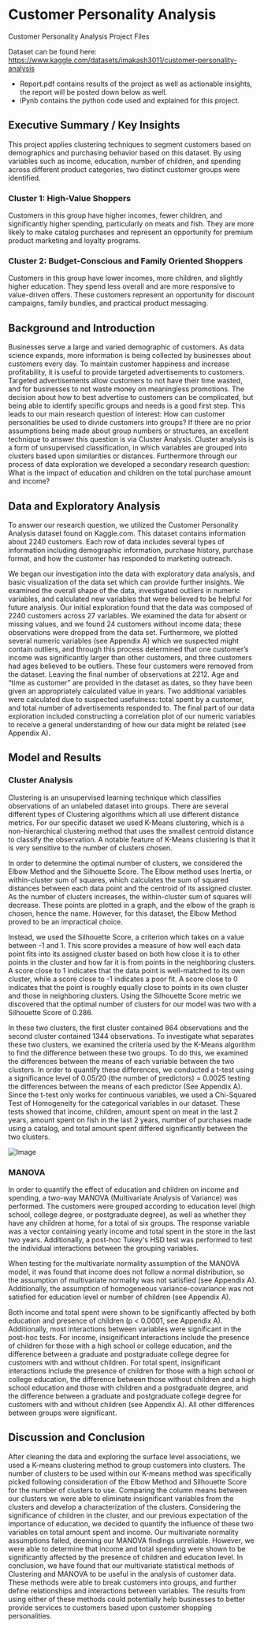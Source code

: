 # Customer Personality Analysis
Customer Personality Analysis Project Files

Dataset can be found here: https://www.kaggle.com/datasets/imakash3011/customer-personality-analysis

- Report.pdf contains results of the project as well as actionable insights, the report will be posted down below as well.
- iPynb contains the python code used and explained for this project. 

## Executive Summary / Key Insights

This project applies clustering techniques to segment customers based on demographics and purchasing behavior based on this dataset. By using variables such as income, education, number of children, and spending across different product categories, two distinct customer groups were identified. 

### Cluster 1: High-Value Shoppers
Customers in this group have higher incomes, fewer children, and significantly higher spending, particularly on meats and fish. They are more likely to make catalog purchases and represent an opportunity for premium product marketing and loyalty programs.

### Cluster 2: Budget-Conscious and Family Oriented Shoppers
Customers in this group have lower incomes, more children, and slightly higher education. They spend less overall and are more responsive to value-driven offers. These customers represent an opportunity for discount campaigns, family bundles, and practical product messaging. 

## Background and Introduction

Businesses serve a large and varied demographic of customers. As data science expands, more information is being collected by businesses about customers every day. To maintain customer happiness and increase profitability, it is useful to provide targeted advertisements to customers. Targeted advertisements allow customers to not have their time wasted, and for businesses to not waste money on meaningless promotions. The decision about how to best advertise to customers can be complicated, but being able to identify specific groups and needs is a good first step.
This leads to our main research question of interest: How can customer personalities be used to divide customers into groups? If there are no prior assumptions being made about group numbers or structures, an excellent technique to answer this question is via Cluster Analysis. Cluster analysis is a form of unsupervised classification, in which variables are grouped into clusters based upon similarities or distances. Furthermore through our process of data exploration we developed a secondary research question: What is the impact of education and children on the total purchase amount and income?

## Data and Exploratory Analysis

To answer our research question, we utilized the Customer Personality Analysis dataset found on Kaggle.com. This dataset contains information about 2240 customers. Each row of data includes several types of information including demographic information, purchase history, purchase format, and how the customer has responded to marketing outreach. 

We began our investigation into the data with exploratory data analysis, and basic visualization of the data set which can provide further insights. We examined the overall shape of the data, investigated outliers in numeric variables, and calculated new variables that were believed to be helpful for future analysis.
Our initial exploration found that the data was composed of 2240 customers across 27 variables. We examined the data for absent or missing values, and we found 24 customers without income data; these observations were dropped from the data set. Furthermore, we plotted several numeric variables (see Appendix A) which we suspected might contain outliers, and through this process determined that one customer’s income was significantly larger than other customers, and three customers had ages believed to be outliers. These four customers were removed from the dataset. Leaving the final number of observations at 2212.
Age and “time as customer” are provided in the dataset as dates, so they have been given an appropriately calculated value in years. Two additional variables were calculated due to suspected usefulness: total spent by a customer, and total number of advertisements responded to. The final part of our data exploration included constructing a correlation plot of our numeric variables to receive a general understanding of how our data might be related (see Appendix A).


## Model and Results

### Cluster Analysis
Clustering is an unsupervised learning technique which classifies observations of an unlabeled dataset into groups. There are several different types of Clustering algorithms which all use different distance metrics. For our specific dataset we used K-Means clustering, which is a non-hierarchical clustering method that uses the smallest centroid distance to classify the observation. A notable feature of K-Means clustering is that it is very sensitive to the number of clusters chosen.

In order to determine the optimal number of clusters, we considered the Elbow Method and the Silhouette Score. The Elbow method uses Inertia, or within-cluster sum of squares, which calculates the sum of squared distances between each data point and the centroid of its assigned cluster. As the number of clusters increases, the within-cluster sum of squares will decrease. These points are plotted in a graph, and the elbow of the graph is chosen, hence the name. However, for this dataset, the Elbow Method proved to be an impractical choice.

Instead, we used the Silhouette Score, a criterion which takes on a value between -1 and 1. This score provides a measure of how well each data point fits into its assigned cluster based on both how close it is to other points in the cluster and how far it is from points in the neighboring clusters. A score close to 1 indicates that the data point is well-matched to its own cluster, while a score close to -1 indicates a poor fit. A score close to 0 indicates that the point is roughly equally close to points in its own cluster and those in neighboring clusters. Using the Silhouette Score metric we discovered that the optimal number of clusters for our model was two with a Silhouette Score of 0.286. 

In these two clusters, the first cluster contained 864 observations and the second cluster contained 1344 observations. To investigate what separates these two clusters, we examined the criteria used by the K-Means algorithm to find the difference between these two groups. To do this, we examined the differences between the means of each variable between the two clusters. In order to quantify these differences, we conducted a t-test using a significance level of 0.05/20 (the number of predictors) = 0.0025 testing the differences between the means of each predictor (See Appendix A). Since the t-test only works for continuous variables, we used a Chi-Squared Test of Homogeneity for the categorical variables in our dataset. These tests showed that income, children, amount spent on meat in the last 2 years, amount spent on fish in the last 2 years, number of purchases made using a catalog, and total amount spent differed significantly between the two clusters. 

![Image](https://github.com/user-attachments/assets/3c558f2b-7abb-485f-9e6f-f0b7f39f806c)

### MANOVA
In order to quantify the effect of education and children on income and spending, a two-way MANOVA (Multivariate Analysis of Variance) was performed. The customers were grouped according to education level (high school, college degree, or postgraduate degree), as well as whether they have any children at home, for a total of six groups. The response variable was a vector containing yearly income and total spent in the store in the last two years. Additionally, a post-hoc Tukey's HSD test was performed to test the individual interactions between the grouping variables.

When testing for the multivariate normality assumption of the MANOVA model, it was found that income does not follow a normal distribution, so the assumption of multivariate normality was not satisfied (see Appendix A). Additionally, the assumption of homogeneous variance-covariance was not satisfied for education level or number of children (see Appendix A).

Both income and total spent were shown to be significantly affected by both education and presence of children (p < 0.0001, see Appendix A). Additionally, most interactions between variables were significant in the post-hoc tests. For income, insignificant interactions include the presence of children for those with a high school or college education, and the difference between a graduate and postgraduate college degree for customers with and without children. For total spent, insignificant interactions include the presence of children for those with a high school or college education, the difference between those without children and a high school education and those with children and a postgraduate degree, and the difference between a graduate and postgraduate college degree for customers with and without children (see Appendix A). All other differences between groups were significant.


## Discussion and Conclusion
After cleaning the data and exploring the surface level associations, we used a K-means clustering method to group customers into clusters. The number of clusters to be used within our K-means method was specifically picked following consideration of the Elbow Method and Silhouette Score for the number of clusters to use. Comparing the column means between our clusters we were able to eliminate insignificant variables from the clusters and develop a characterization of the clusters.
Considering the significance of children in the cluster, and our previous expectation of the importance of education, we decided to quantify the influence of these two variables on total amount spent and income. Our multivariate normality assumptions failed, deeming our MANOVA findings unreliable. However, we were able to determine that income and total spending were shown to be significantly affected by the presence of children and education level.
In conclusion, we have found that our multivariate statistical methods of Clustering and MANOVA to be useful in the analysis of customer data. These methods were able to break customers into groups, and further define relationships and interactions between variables. The results from using either of these methods could potentially help businesses to better provide services to customers based upon customer shopping personalities.
